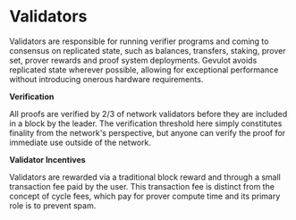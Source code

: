 # Validators

Validators are responsible for running verifier programs and coming to consensus on replicated state, such as balances, transfers, staking, prover set, prover rewards and proof system deployments. Gevulot avoids replicated state wherever possible, allowing for exceptional performance without introducing onerous hardware requirements.

**Verification**

All proofs are verified by 2/3 of network validators before they are included in a block by the leader. The verification threshold here simply constitutes finality from the network's perspective, but anyone can verify the proof for immediate use outside of the network.

**Validator Incentives**

Validators are rewarded via a traditional block reward and through a small transaction fee paid by the user. This transaction fee is distinct from the concept of cycle fees, which pay for prover compute time and its primary role is to prevent spam.
